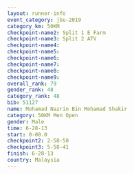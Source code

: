 ```yaml
---
layout: runner-info 
event_category: jbu-2019 
category_km: 50KM 
checkpoint-name2: Split 1 E Farm 
checkpoint-name3: Split 2 ATV 
checkpoint-name4: 
checkpoint-name5: 
checkpoint-name6: 
checkpoint-name7: 
checkpoint-name8: 
checkpoint-name9: 
overall_rank: 79
gender_rank: 48
category_rank: 48
bib: 51127
name: Mohamad Nazrin Bin Mohamad Shakir
category: 50KM Men Open
gender: Male
time: 6-28-13
start: 0-00.0
checkpoint2: 2-58-50
checkpoint3: 5-58-41
finish: 6-28-13
country: Malaysia
---
```

